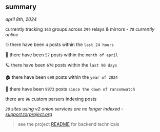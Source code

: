 
## summary
_april 8th, 2024_

currently tracking `163` groups across `299` relays & mirrors - _`70` currently online_

⏲ there have been `4` posts within the `last 24 hours`

🦈 there have been `57` posts within the `month of april`

🪐 there have been `670` posts within the `last 90 days`

🏚 there have been `690` posts within the `year of 2024`

🦕 there have been `9972` posts `since the dawn of ransomwatch`

there are `96` custom parsers indexing posts

_`20` sites using v2 onion services are no longer indexed - [support.torproject.org](https://support.torproject.org/onionservices/v2-deprecation/)_

> see the project [README](https://github.com/joshhighet/ransomwatch#ransomwatch--) for backend technicals
